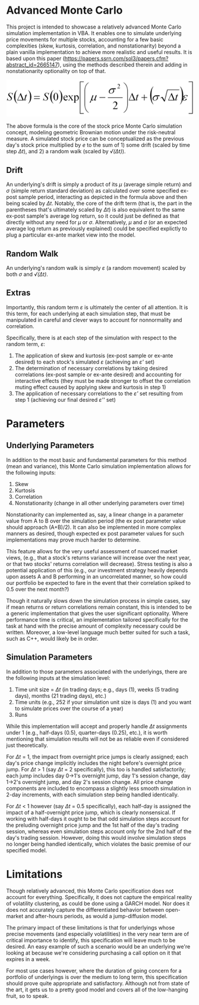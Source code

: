 # Advanced Monte Carlo

This project is intended to showcase a relatively advanced Monte Carlo simulation implementation in VBA. It enables one to simulate underlying price movements for multiple stocks, accounting for a few basic complexities (skew, kurtosis, correlation, and nonstationarity) beyond a plain vanilla implementation to achieve more realistic and useful results. It is based upon this paper (https://papers.ssrn.com/sol3/papers.cfm?abstract_id=2665147), using the methods described therein and adding in nonstationarity optionality on top of that.

![Screenshot](MonteCarloEqn.jpg)

The above formula is the core of the stock price Monte Carlo simulation concept, modeling geometric Brownian motion under the risk-neutral measure. A simulated stock price can be conceptualized as the previous day's stock price multiplied by *e* to the sum of 1) some drift (scaled by time step *Δt*), and 2) a random walk (scaled by *√(Δt)*).

## Drift

An underlying's drift is simply a product of its *μ* (average simple return) and *σ* (simple return standard deviation) as calculated over some specified ex-post sample period, interacting as depicted in the formula above and then being scaled by *Δt*. Notably, the core of the drift term (that is, the part in the parentheses that's ultimately scaled by *Δt*) is also equivalent to the same ex-post sample's average log return, so it could just be defined as that directly without any need for *μ* or *σ*. Alternatively, *μ* and *σ* (or an expected average log return as previously explained) could be specified explictly to plug a particular ex-ante market view into the model.

## Random Walk

An underlying's random walk is simply *ε* (a random movement) scaled by both *σ* and *√(Δt)*.

## Extras

Importantly, this random term *ε* is ultimately the center of all attention. It is this term, for each underlying at each simulation step, that must be manipulated in careful and clever ways to account for nonnormality and correlation.

Specifically, there is at each step of the simulation with respect to the random term, *ε*:

1. The application of skew and kurtosis (ex-post sample or ex-ante desired) to each stock's simulated *ε* (achieving an *ε'* set)
2. The determination of necessary correlations by taking desired correlations (ex-post sample or ex-ante desired) and accounting for interactive effects (they must be made stronger to offset the correlation muting effect caused by applying skew and kurtosis in step 1)
3. The application of necessary correlations to the *ε'* set resulting from step 1 (achieving our final desired *ε''* set)

# Parameters

## Underlying Parameters

In addition to the most basic and fundamental parameters for this method (mean and variance), this Monte Carlo simulation implementation allows for the following inputs:

1. Skew
2. Kurtosis
3. Correlation
4. Nonstationarity (change in all other underlying parameters over time)

Nonstationarity can implemented as, say, a linear change in a parameter value from A to B over the simulation period (the ex post parameter value should approach (A+B)/2). It can also be implemented in more complex manners as desired, though expected ex post parameter values for such implementations may prove much harder to determine.

This feature allows for the very useful assessment of nuanced market views, (e.g., that a stock's returns variance will increase over the next year, or that two stocks' returns correlation will decrease). Stress testing is also a potential application of this (e.g., our investment strategy heavily depends upon assets A and B performing in an uncorrelated manner, so how could our portfolio be expected to fare in the event that their correlation spiked to 0.5 over the next month?)

Though it naturally slows down the simulation process in simple cases, say if mean returns or return correlations remain constant, this is intended to be a generic implementation that gives the user significant optionality. Where performance time is critical, an implementation tailored specifically for the task at hand with the precise amount of complexity necessary could be written. Moreover, a low-level language much better suited for such a task, such as C++, would likely be in order.

## Simulation Parameters

In addition to those parameters associated with the underlyings, there are the following inputs at the simulation level:

1. Time unit size = *Δt* (in trading days; e.g., days (1), weeks (5 trading days), months (21 trading days), etc.)
2. Time units (e.g., 252 if your simulation unit size is days (1) and you want to simulate prices over the course of a year)
3. Runs

While this implementation will accept and properly handle *Δt* assignments under 1 (e.g., half-days (0.5), quarter-days (0.25), etc.), it is worth mentioning that simulation results will not be as reliable even if considered just theoretically.

For *Δt* = 1, the impact from overnight price jumps is clearly assigned; each day's price change implicitly includes the night before's overnight price jump. For *Δt* > 1 (say *Δt* = 2 specifically), this too is handled satisfactorily; each jump includes day 0->1's overnight jump, day 1's session change, day 1->2's overnight jump, and day 2's session change. All price change components are included to encompass a slightly less smooth simulation in 2-day increments, with each simulation step being handled identically.

For *Δt* < 1 however (say *Δt* = 0.5 specifically), each half-day is assigned the impact of a half-overnight price jump, which is clearly nonsensical. If working with half-days it ought to be that odd simulation steps account for the preluding overnight price jump and the 1st half of the day's trading session, whereas even simulation steps account only for the 2nd half of the day's trading session. However, doing this would involve simulation steps no longer being handled identically, which violates the basic premise of our specified model.

# Limitations

Though relatively advanced, this Monte Carlo specification does not account for everything. Specifically, it does not capture the empirical reality of volatility clustering, as could be done using a GARCH model. Nor does it does not accurately capture the differentiated behavior between open-market and after-hours periods, as would a jump-diffusion model.

The primary impact of these limitations is that for underlyings whose precise movements (and especially volatilities) in the very near term are of critical importance to identify, this specification will leave much to be desired. An easy example of such a scenario would be an underlying we're looking at because we're considering purchasing a call option on it that expires in a week.

For most use cases however, where the duration of going concern for a portfolio of underlyings is over the medium to long term, this specification should prove quite appropriate and satisfactory. Although not from state of the art, it gets us to a pretty good model and covers all of the low-hanging fruit, so to speak.
